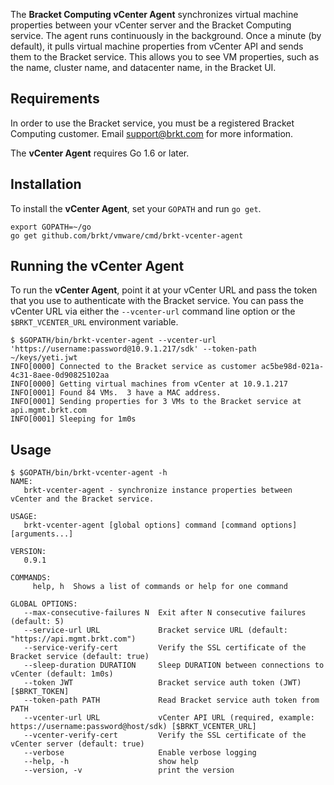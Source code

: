 The **Bracket Computing vCenter Agent** synchronizes virtual machine
properties between your vCenter server and the Bracket Computing service.
The agent runs continuously in the background.  Once a minute (by default),
it pulls virtual machine properties from vCenter API and sends them to the
Bracket service.  This allows you to see VM properties, such as the name,
cluster name, and datacenter name, in the Bracket UI.

## Requirements

In order to use the Bracket service, you must be a registered Bracket
Computing customer.  Email support@brkt.com for more information.

The **vCenter Agent** requires Go 1.6 or later.

## Installation

To install the **vCenter Agent**, set your `GOPATH` and run `go get`.

```
export GOPATH=~/go
go get github.com/brkt/vmware/cmd/brkt-vcenter-agent

```

## Running the vCenter Agent

To run the **vCenter Agent**, point it at your vCenter URL and pass the
token that you use to authenticate with the Bracket service.  You can
pass the vCenter URL via either the `--vcenter-url` command line
option or the `$BRKT_VCENTER_URL` environment variable.

```
$ $GOPATH/bin/brkt-vcenter-agent --vcenter-url 'https://username:password@10.9.1.217/sdk' --token-path ~/keys/yeti.jwt
INFO[0000] Connected to the Bracket service as customer ac5be98d-021a-4c31-8aee-0d90825102aa
INFO[0000] Getting virtual machines from vCenter at 10.9.1.217
INFO[0001] Found 84 VMs.  3 have a MAC address.
INFO[0001] Sending properties for 3 VMs to the Bracket service at api.mgmt.brkt.com
INFO[0001] Sleeping for 1m0s
```

## Usage

```
$ $GOPATH/bin/brkt-vcenter-agent -h
NAME:
   brkt-vcenter-agent - synchronize instance properties between vCenter and the Bracket service.

USAGE:
   brkt-vcenter-agent [global options] command [command options] [arguments...]

VERSION:
   0.9.1

COMMANDS:
     help, h  Shows a list of commands or help for one command

GLOBAL OPTIONS:
   --max-consecutive-failures N  Exit after N consecutive failures (default: 5)
   --service-url URL             Bracket service URL (default: "https://api.mgmt.brkt.com")
   --service-verify-cert         Verify the SSL certificate of the Bracket service (default: true)
   --sleep-duration DURATION     Sleep DURATION between connections to vCenter (default: 1m0s)
   --token JWT                   Bracket service auth token (JWT) [$BRKT_TOKEN]
   --token-path PATH             Read Bracket service auth token from PATH
   --vcenter-url URL             vCenter API URL (required, example: https://username:password@host/sdk) [$BRKT_VCENTER_URL]
   --vcenter-verify-cert         Verify the SSL certificate of the vCenter server (default: true)
   --verbose                     Enable verbose logging
   --help, -h                    show help
   --version, -v                 print the version
```
